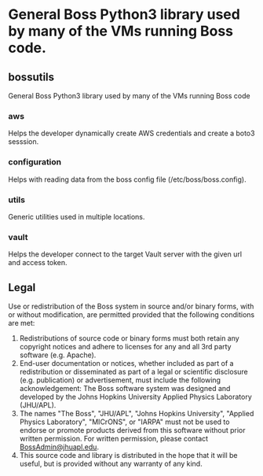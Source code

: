 General Boss Python3 library used by many of the VMs running Boss code.
=======
## bossutils
General Boss Python3 library used by many of the VMs running Boss code

### aws
Helps the developer dynamically create AWS credentials and create a boto3 sesssion.

### configuration
Helps with reading data from the boss config file (/etc/boss/boss.config).

### utils
Generic utilities used in multiple locations.

### vault
Helps the developer connect to the target Vault server with the given url and access token.

## Legal

Use or redistribution of the Boss system in source and/or binary forms, with or without modification, are permitted provided that the following conditions are met:
 
1. Redistributions of source code or binary forms must both retain any copyright notices and adhere to licenses for any and all 3rd party software (e.g. Apache).
2. End-user documentation or notices, whether included as part of a redistribution or disseminated as part of a legal or scientific disclosure (e.g. publication) or advertisement, must include the following acknowledgement:  The Boss software system was designed and developed by the Johns Hopkins University Applied Physics Laboratory (JHU/APL). 
3. The names "The Boss", "JHU/APL", "Johns Hopkins University", "Applied Physics Laboratory", "MICrONS", or "IARPA" must not be used to endorse or promote products derived from this software without prior written permission. For written permission, please contact BossAdmin@jhuapl.edu.
4. This source code and library is distributed in the hope that it will be useful, but is provided without any warranty of any kind.


